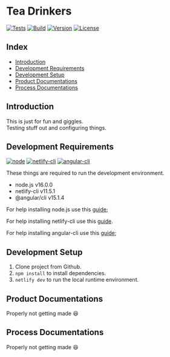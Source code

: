 # Tea Drinkers


[![Tests](https://img.shields.io/github/actions/workflow/status/RaiinbowSolutions/tea-drinkers/pipeline.yml?style=for-the-badge&logo=github)](https://github.com/RaiinbowSolutions/tea-drinkers/blob/master/.github/workflows/pipeline.yml)
[![Build](https://img.shields.io/netlify/a6806521-011c-4868-bc66-8d25083339d0?style=for-the-badge&logo=netlify&logoColor=#00C7B7)](https://funny-daffodil-56f143.netlify.app/)
[![Version](https://img.shields.io/github/package-json/v/RaiinbowSolutions/tea-drinkers?style=for-the-badge)](package.json)
[![License](https://img.shields.io/github/license/RaiinbowSolutions/tea-drinkers?style=for-the-badge)](LICENSE)

## Index

- [Introduction](#introduction)
- [Development Requirements](#development-requirements)
- [Development Setup](#development-setup)
- [Product Documentations](#product-documentations)
- [Process Documentations](#process-documentations)

## Introduction

This is just for fun and giggles. <br>
Testing stuff out and configuring things.

## Development Requirements

[![node](https://img.shields.io/badge/node-%5E16.0.0-informational?style=flat-square)](https://nodejs.org/en/)
[![netlify-cli](https://img.shields.io/badge/netlify--cli-%5E11.5.1-informational?style=flat-square)](https://www.npmjs.com/package/netlify-cli)
[![angular-cli](https://img.shields.io/badge/@angular/cli-%5E15.1.4-informational?style=flat-square)](https://www.npmjs.com/package/@angular/cli)

These things are required to run the development environment.

- node.js v16.0.0
- netlify-cli v11.5.1
- @angular/cli v15.1.4

For help installing node.js use this [guide](https://docs.npmjs.com/downloading-and-installing-node-js-and-npm);

For help installing netlify-cli use this [guide](https://docs.netlify.com/cli/get-started/).

For help installing angular-cli use this [guide](https://angular.io/cli);

## Development Setup

1. Clone project from Github.
2. `npm install` to install dependencies.
3. `netlify dev` to run the local runtime environment.

## Product Documentations

Properly not getting made 😆

## Process Documentations

Properly not getting made 😆
